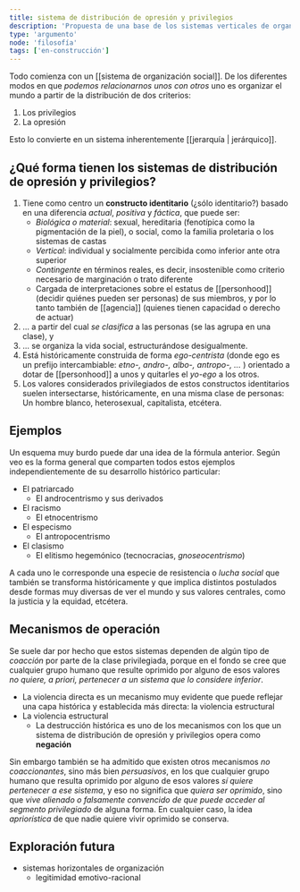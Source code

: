 ```yaml
---
title: sistema de distribución de opresión y privilegios
description: 'Propuesta de una base de los sistemas verticales de organización social'
type: 'argumento'
node: 'filosofía'
tags: ['en-construcción']
---
```


Todo comienza con un [[sistema de organización social]]. De los diferentes modos en que *podemos relacionarnos unos con otros* uno es organizar el mundo a partir de la distribución de dos criterios:

1. Los privilegios
2. La opresión

Esto lo convierte en un sistema inherentemente [[jerarquía | jerárquico]].

## ¿Qué forma tienen los sistemas de distribución de opresión y privilegios?

1. Tiene como centro un **constructo identitario** (¿sólo identitario?) basado en una diferencia *actual*, *positiva* y *fáctica*, que puede ser:
	- *Biológica o material*: sexual, hereditaria (fenotípica como la pigmentación de la piel), o social, como la familia proletaria o los sistemas de castas
	- *Vertical*: individual y socialmente percibida como inferior ante otra superior
	- *Contingente* en términos reales, es decir, insostenible como criterio necesario de marginación o trato diferente
	- Cargada de interpretaciones sobre el estatus de [[personhood]] (decidir quiénes pueden ser personas) de sus miembros, y por lo tanto también de [[agencia]] (quienes tienen capacidad o derecho de actuar)
2. ... a partir del cual *se clasifica* a las personas (se las agrupa en una clase), y 
3. ... se organiza la vida social, estructurándose desigualmente.
4. Está históricamente construida de forma *ego-centrista* (donde ego es un prefijo intercambiable: *etno-, andro-, albo-, antropo-, ...* ) orientado a dotar de [[personhood]]  a unos y quitarles el *yo-ego* a los otros.
5. Los valores considerados privilegiados de estos constructos identitarios suelen intersectarse, históricamente, en una misma clase de personas: Un hombre blanco, heterosexual, capitalista, etcétera.

## Ejemplos

Un esquema muy burdo puede dar una idea de la fórmula anterior. Según veo es la forma general que comparten todos estos ejemplos independientemente de su desarrollo histórico particular:

- El patriarcado
	- El androcentrismo y sus derivados
- El racismo
	- El etnocentrismo
- El especismo
	- El antropocentrismo
- El clasismo
	- El elitismo hegemónico (tecnocracias, *gnoseocentrismo*)

A cada uno le corresponde una especie de resistencia o *lucha social* que también se transforma históricamente y que implica distintos postulados desde formas muy diversas de ver el mundo y sus valores centrales, como la justicia y la equidad, etcétera.

## Mecanismos de operación

Se suele dar por hecho que estos sistemas dependen de algún tipo de *coacción* por parte de la clase privilegiada, porque en el fondo se cree que cualquier grupo humano que resulte oprimido por alguno de esos valores *no quiere, a priori, pertenecer a un sistema que lo considere inferior*.

- La violencia directa es un mecanismo muy evidente que puede reflejar una capa histórica y establecida más directa: la violencia estructural
- La violencia estructural
	- La destrucción histórica es uno de los mecanismos con los que un sistema de distribución de opresión y privilegios opera como **negación**

Sin embargo también se ha admitido que existen otros mecanismos *no coaccionantes*, sino más bien *persuasivos*, en los que cualquier grupo humano que resulta oprimido por alguno de esos valores *sí quiere pertenecer a ese sistema*, y eso no significa que *quiera ser oprimido*, sino que *vive alienado o falsamente convencido de que puede acceder al segmento privilegiado* de alguna forma. En cualquier caso, la idea *apriorística* de que nadie quiere vivir oprimido se conserva.


## Exploración futura

- sistemas horizontales de organización
	- legitimidad emotivo-racional
